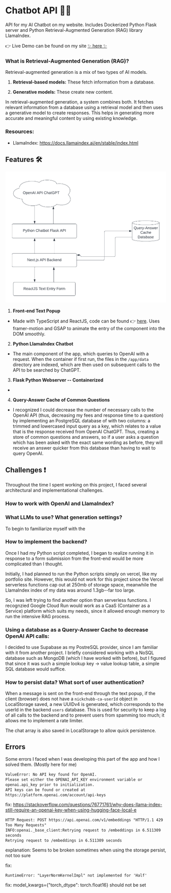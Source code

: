 # Chatbot API 🤖✨

API for my AI Chatbot on my website. Includes Dockerized Python Flask server and Python Retrieval-Augmented Generation (RAG) library LlamaIndex.

👉 Live Demo can be found on my site [✨ here ✨](https://nickchubb.ca)

### What is Retrieval-Augmented Generation (RAG)?


Retrieval-augmented generation is a mix of two types of AI models.

1. **Retrieval-based models:** These fetch information from a database.

2. **Generative models:** These create new content.

In retrieval-augmented generation, a system combines both. It fetches relevant information from a database using a retrieval model and then uses a generative model to create responses. This helps in generating more accurate and meaningful content by using existing knowledge.


### Resources: 

- LlamaIndex: https://docs.llamaindex.ai/en/stable/index.html


## Features 🛠️

![Architecture Diagram](./chatbot-architecture.png)

1. **Front-end Text Popup**

- Made with TypeScript and ReactJS, code can be found 👉 [here](). Uses framer-motion and GSAP to animate the entry of the component into the DOM smoothly. 

2. **Python LlamaIndex Chatbot**

- The main component of the app, which queries to OpenAI with a request. When the container if first run, the files in the `/app/data` directory are indexed, which are then used on subsequent calls to the API to be searched by ChatGPT. 

3. **Flask Python Webserver -- Containerized**

- 

4. **Query-Answer Cache of Common Questions**

- I recognized I could decrease the number of necessary calls to the OpenAI API (thus, decreasing my fees and response time to a question) by implementing an PostgreSQL database of with two columns: a trimmed and lowercased input query as a key, which relates to a value that is the response received from OpenAI ChatGPT. Thus, creating a store of common questions and answers, so if a user asks a question which has been asked with the exact same wording as before, they will receive an answer quicker from this database than having to wait to query OpenAI.

## Challenges ❗️

Throughout the time I spent working on this project, I faced several architectural and implementational challenges.

### How to work with OpenAI and LlamaIndex?

### What LLMs to use? What generation settings?

To begin to familiarize myself with the 

### How to implement the backend?

Once I had my Python script completed, I began to realize running it in response to a form submission from the front-end would be more complicated than I thought. 

Initially, I had planned to run the Python scripts simply on vercel, like my portfolio site. However, this would not work for this project since the Vercel serverless functions cap out at 250mb of storage space, meanwhile the LlamaIndex index of my data was around 1.3gb--far too large. 

So, I was left trying to find another option than serverless functions. I recognzied Google Cloud Run would work as a CaaS (Container as a Service) platform which suits my needs, since it allowed enough memory to run the intensive RAG process.

### Using a database as a Query-Answer Cache to decrease OpenAI API calls:

I decided to use Supabase as my PostreSQL provider, since I am familiar with it from another project. I briefly considered working with a NoSQL database such as MongoDB (which I have worked with before), but I figured that since it was such a simple lookup key -> value lookup table, a simple SQL database would suffice.

### How to persist data? What sort of user authentication?

When a message is sent on the front-end through the text popup, if the client (browser) does not have a `nickchubb-ca-userId` object in LocalStorage saved, a new UUIDv4 is generated, which corresponds to the userId in the backend `users` database. This is used for security to keep a log of all calls to the backend and to prevent users from spamming too much; it allows me to implement a rate limiter. 

The chat array is also saved in LocalStorage to allow quick persistence.

## Errors

Some errors I faced when I was developing this part of the app and how I solved them. (Mostly here for me)

```
ValueError: No API key found for OpenAI.
Please set either the OPENAI_API_KEY environment variable or openai.api_key prior to initialization.
API keys can be found or created at https://platform.openai.com/account/api-keys
```

fix: https://stackoverflow.com/questions/76771761/why-does-llama-index-still-require-an-openai-key-when-using-hugging-face-local-e

```
HTTP Request: POST https://api.openai.com/v1/embeddings "HTTP/1.1 429 Too Many Requests"
INFO:openai._base_client:Retrying request to /embeddings in 6.511309 seconds
Retrying request to /embeddings in 6.511309 seconds
```

explanation: Seems to be broken sometimes when using the storage persist, not too sure 

fix: 

```
RuntimeError: "LayerNormKernelImpl" not implemented for 'Half'
```

fix: model_kwargs={"torch_dtype": torch.float16} should not be set